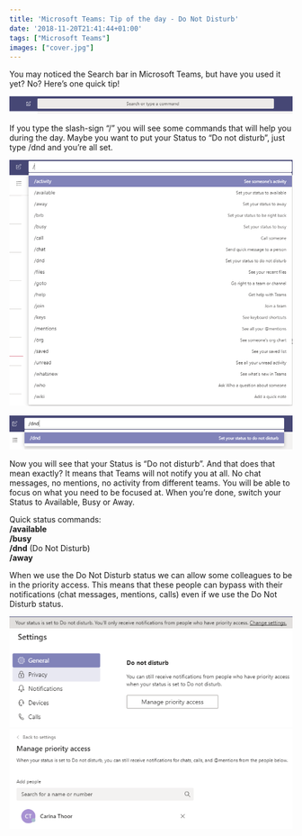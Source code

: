 ```yaml
---
title: 'Microsoft Teams: Tip of the day - Do Not Disturb'
date: '2018-11-20T21:41:44+01:00'
tags: ["Microsoft Teams"]
images: ["cover.jpg"]
---
```

You may noticed the Search bar in Microsoft Teams, but have you used it yet? No? Here’s one quick tip!

![](./Teams_SearchBar.png)

If you type the slash-sign “/” you will see some commands that will help you during the day. Maybe you want to put your Status to “Do not disturb”, just type /dnd and you’re all set.

![](./Teams_SearchBar_Commands.png)

![](./Teams_SearchBar_dnd.png)

Now you will see that your Status is “Do not disturb”. And that does that mean exactly? It means that Teams will not notify you at all. No chat messages, no mentions, no activity from different teams. You will be able to focus on what you need to be focused at. When you’re done, switch your Status to Available, Busy or Away.

Quick status commands:  
**/available**  
**/busy**  
**/dnd** (Do Not Disturb)  
**/away**

When we use the Do Not Disturb status we can allow some colleagues to be in the priority access. This means that these people can bypass with their notifications (chat messages, mentions, calls) even if we use the Do Not Disturb status.

![](./Teams_SearchBar_dnd_2.png)
![](./Teams_SearchBar_dnd_3-1.png)
![](./Teams_SearchBar_dnd_4.png)